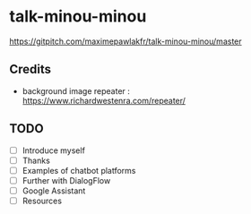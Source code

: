 # talk-minou-minou

https://gitpitch.com/maximepawlakfr/talk-minou-minou/master

## Credits

* background image repeater : https://www.richardwestenra.com/repeater/


## TODO
- [ ] Introduce myself
- [ ] Thanks
- [ ] Examples of chatbot platforms
- [ ] Further with DialogFlow
- [ ] Google Assistant
- [ ] Resources
